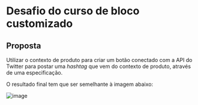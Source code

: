 # Desafio do curso de bloco customizado

## Proposta
Utilizar o contexto de produto para criar um botão conectado com a API do Twitter para postar uma _hashtag_ que vem do contexto de produto, através de uma especificação.

O resultado final tem que ser semelhante à imagem abaixo:

![image](https://user-images.githubusercontent.com/19495917/92764312-b19a8c00-f36a-11ea-8dc3-4561556084fd.png)